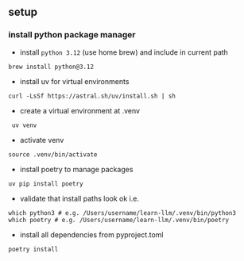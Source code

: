 ## setup

### install python package manager

- install `python 3.12` (use home brew) and include in current path

```
brew install python@3.12
```

- install uv for virtual environments

```
curl -LsSf https://astral.sh/uv/install.sh | sh
```

- create a virtual environment at .venv

```
 uv venv
```

- activate venv

```
source .venv/bin/activate
```

- install poetry to manage packages

```
uv pip install poetry
```

- validate that install paths look ok i.e.

```
which python3 # e.g. /Users/username/learn-llm/.venv/bin/python3
which poetry # e.g. /Users/username/learn-llm/.venv/bin/poetry
```

- install all dependencies from pyproject.toml

```
poetry install
```
